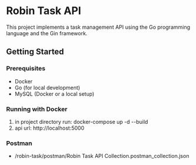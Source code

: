 # Robin Task API

This project implements a task management API using the Go programming language and the Gin framework.

## Getting Started

### Prerequisites

- Docker
- Go (for local development)
- MySQL (Docker or a local setup)

### Running with Docker

1. in project directory run: docker-compose up -d --build
2. api url: http://localhost:5000
   
### Postman
- /robin-task/postman/Robin Task API Collection.postman_collection.json
